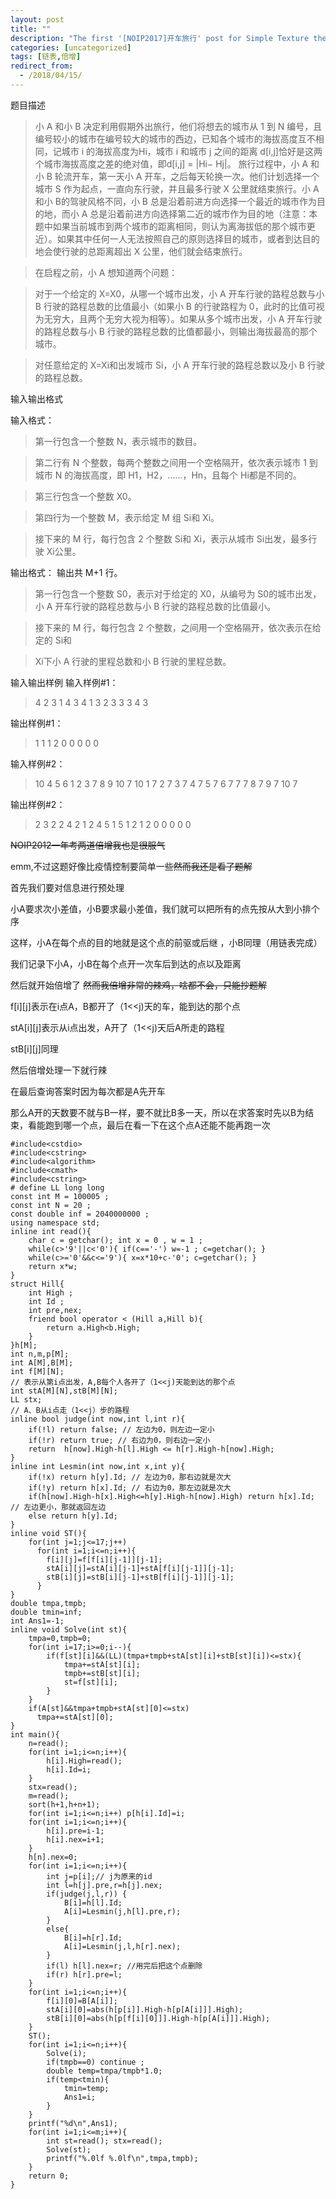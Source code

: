 ```yaml
---
layout: post
title: ""
description: "The first '[NOIP2017]开车旅行' post for Simple Texture theme."
categories: [uncategorized]
tags: [链表,倍增]
redirect_from:
  - /2018/04/15/
---
```


题目描述
>小 A 和小 B 决定利用假期外出旅行，他们将想去的城市从 1 到 N 编号，且编号较小的城市在编号较大的城市的西边，已知各个城市的海拔高度互不相同，记城市 i 的海拔高度为Hi，城市 i 和城市 j 之间的距离 d[i,j]恰好是这两个城市海拔高度之差的绝对值，即d[i,j] = |Hi− Hj|。 旅行过程中，小 A 和小 B 轮流开车，第一天小 A 开车，之后每天轮换一次。他们计划选择一个城市 S 作为起点，一直向东行驶，并且最多行驶 X 公里就结束旅行。小 A 和小 B的驾驶风格不同，小 B 总是沿着前进方向选择一个最近的城市作为目的地，而小 A 总是沿着前进方向选择第二近的城市作为目的地（注意：本题中如果当前城市到两个城市的距离相同，则认为离海拔低的那个城市更近）。如果其中任何一人无法按照自己的原则选择目的城市，或者到达目的地会使行驶的总距离超出 X 公里，他们就会结束旅行。

>在启程之前，小 A 想知道两个问题：

>对于一个给定的 X=X0，从哪一个城市出发，小 A 开车行驶的路程总数与小 B 行驶的路程总数的比值最小（如果小 B 的行驶路程为 0，此时的比值可视为无穷大，且两个无穷大视为相等）。如果从多个城市出发，小 A 开车行驶的路程总数与小 B 行驶的路程总数的比值都最小，则输出海拔最高的那个城市。

>对任意给定的 X=Xi和出发城市 Si，小 A 开车行驶的路程总数以及小 B 行驶的路程总数。

输入输出格式

输入格式：

>第一行包含一个整数 N，表示城市的数目。

>第二行有 N 个整数，每两个整数之间用一个空格隔开，依次表示城市 1 到城市 N 的海拔高度，即 H1，H2，……，Hn，且每个 Hi都是不同的。

>第三行包含一个整数 X0。

>第四行为一个整数 M，表示给定 M 组 Si和 Xi。

>接下来的 M 行，每行包含 2 个整数 Si和 Xi，表示从城市 Si出发，最多行驶 Xi公里。

输出格式：
输出共 M+1 行。

>第一行包含一个整数 S0，表示对于给定的 X0，从编号为 S0的城市出发，小 A 开车行驶的路程总数与小 B 行驶的路程总数的比值最小。

>接下来的 M 行，每行包含 2 个整数，之间用一个空格隔开，依次表示在给定的 Si和

>Xi下小 A 行驶的里程总数和小 B 行驶的里程总数。

输入输出样例
输入样例#1： 
>4 
2 3 1 4 
3 
4 
1 3 
2 3 
3 3 
4 3


输出样例#1： 


>1 
1 1 
2 0 
0 0 
0 0 


输入样例#2： 

>10 
4 5 6 1 2 3 7 8 9 10 
7 
10 
1 7 
2 7 
3 7 
4 7 
5 7 
6 7 
7 7 
8 7 
9 7 
10 7


输出样例#2： 
>2 
3 2 
2 4 
2 1 
2 4 
5 1 
5 1 
2 1 
2 0 
0 0 
0 0

~~NOIP2012一年考两道倍增我也是很服气~~

emm,不过这题好像比疫情控制要简单一些~~然而我还是看了题解~~

首先我们要对信息进行预处理

小A要求次小差值，小B要求最小差值，我们就可以把所有的点先按从大到小排个序

这样，小A在每个点的目的地就是这个点的前驱或后继 ，小B同理（用链表完成）

我们记录下小A，小B在每个点开一次车后到达的点以及距离

然后就开始倍增了 ~~然而我倍增非常的辣鸡，啥都不会，只能抄题解~~

f[i][j]表示在i点A，B都开了（1<<j)天的车，能到达的那个点

stA[i][j]表示从i点出发，A开了（1<<j)天后A所走的路程

stB[i][j]同理

然后倍增处理一下就行辣

在最后查询答案时因为每次都是A先开车

那么A开的天数要不就与B一样，要不就比B多一天，所以在求答案时先以B为结束，看能跑到哪一个点，最后在看一下在这个点A还能不能再跑一次


```
#include<cstdio>
#include<cstring>
#include<algorithm>
#include<cmath>
#include<cstring>
# define LL long long
const int M = 100005 ;
const int N = 20 ;
const double inf = 2040000000 ;
using namespace std;
inline int read(){
    char c = getchar(); int x = 0 , w = 1 ; 
    while(c>'9'||c<'0'){ if(c=='-') w=-1 ; c=getchar(); }
    while(c>='0'&&c<='9'){ x=x*10+c-'0'; c=getchar(); }
    return x*w;
}
struct Hill{
    int High ; 
    int Id ;
    int pre,nex;
    friend bool operator < (Hill a,Hill b){
        return a.High<b.High;
    }
}h[M];
int n,m,p[M];
int A[M],B[M];
int f[M][N]; 
// 表示从第i点出发，A,B每个人各开了（1<<j)天能到达的那个点 
int stA[M][N],stB[M][N]; 
LL stx;
// A、B从i点走（1<<j）步的路程 
inline bool judge(int now,int l,int r){ 
    if(!l) return false; // 左边为0，则左边一定小 
    if(!r) return true; // 右边为0，则右边一定小
    return  h[now].High-h[l].High <= h[r].High-h[now].High;
}
inline int Lesmin(int now,int x,int y){
    if(!x) return h[y].Id; // 左边为0，那右边就是次大 
    if(!y) return h[x].Id; // 右边为0，那左边就是次大
    if(h[now].High-h[x].High<=h[y].High-h[now].High) return h[x].Id;  // 左边更小，那就返回左边 
    else return h[y].Id;
}
inline void ST(){
    for(int j=1;j<=17;j++)
      for(int i=1;i<=n;i++){
      	f[i][j]=f[f[i][j-1]][j-1];
      	stA[i][j]=stA[i][j-1]+stA[f[i][j-1]][j-1];
      	stB[i][j]=stB[i][j-1]+stB[f[i][j-1]][j-1];
      }
}
double tmpa,tmpb;
double tmin=inf;
int Ans1=-1;
inline void Solve(int st){
    tmpa=0,tmpb=0;
    for(int i=17;i>=0;i--){
        if(f[st][i]&&(LL)(tmpa+tmpb+stA[st][i]+stB[st][i])<=stx){
            tmpa+=stA[st][i];
            tmpb+=stB[st][i];
            st=f[st][i];
        }
    }
    if(A[st]&&tmpa+tmpb+stA[st][0]<=stx)
      tmpa+=stA[st][0];
}
int main(){
    n=read();
    for(int i=1;i<=n;i++){
        h[i].High=read();
        h[i].Id=i;
    }
    stx=read();
    m=read();
    sort(h+1,h+n+1);
    for(int i=1;i<=n;i++) p[h[i].Id]=i;
    for(int i=1;i<=n;i++){
        h[i].pre=i-1;
        h[i].nex=i+1;
    }
    h[n].nex=0;
    for(int i=1;i<=n;i++){
        int j=p[i];// j为原来的id
        int l=h[j].pre,r=h[j].nex;
        if(judge(j,l,r)) {
            B[i]=h[l].Id;
            A[i]=Lesmin(j,h[l].pre,r);
        }
        else{
            B[i]=h[r].Id;
            A[i]=Lesmin(j,l,h[r].nex);
        }
        if(l) h[l].nex=r; //用完后把这个点删除 
        if(r) h[r].pre=l; 
    }
    for(int i=1;i<=n;i++){
        f[i][0]=B[A[i]];
        stA[i][0]=abs(h[p[i]].High-h[p[A[i]]].High);
        stB[i][0]=abs(h[p[f[i][0]]].High-h[p[A[i]]].High);
    }
    ST();
    for(int i=1;i<=n;i++){
        Solve(i);
        if(tmpb==0) continue ;
        double temp=tmpa/tmpb*1.0;
        if(temp<tmin){
            tmin=temp;
            Ans1=i;
        }
    }
    printf("%d\n",Ans1);
    for(int i=1;i<=m;i++){
        int st=read(); stx=read(); 
        Solve(st);
        printf("%.0lf %.0lf\n",tmpa,tmpb);
    }
    return 0;
}
```

